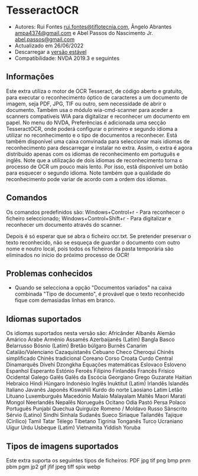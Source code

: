 # TesseractOCR


* Autores: Rui Fontes <rui.fontes@tiflotecnia.com>, Ângelo Abrantes <ampa4374@gmail.com> e Abel Passos do Nascimento Jr. <abel.passos@gmail.com>
* Actualizado em 26/06/2022
* Descarregar a [versão estável][1]
* Compatibilidade: NVDA 2019.3 e seguintes


## Informações

Este extra utiliza o motor de OCR Tesseract, de código aberto e gratuito, para executar o reconhecimento óptico de caracteres a um documento de imagem, seja PDF, JPG, TIF ou outro, sem necessidade de abrir o documento.
Também usa o módulo wia-cmd-scanner para aceder a scanners compatíveis WIA para digitalizar e reconhecer um documento em papel.
No menu do NVDA, Preferências é adicionada uma secção TesseractOCR, onde poderá configurar o primeiro e segundo idioma a utilizar no reconhecimento e o tipo de documentos a reconhecer.
Está também disponível uma caixa comvinada para seleccionar mais idiomas de reconhecimento para descarregar e instalar no extra. Assim, o extra é agora distribuido apenas com os idiomas de reconhecimento em português e inglês.
Note que a utilização de dois idiomas de reconhecimento torna o processo de OCR um pouco mais lento. Por isso, está disponível um botão para esquecer o segundo idioma. Note também que a qualidade do reconhecimento pode variar de acordo com a ordem dos idiomas.



## Comandos

Os comandos predefinidos são:
Windows+Control+r - Para reconhecer o ficheiro seleccionado;
Windows+Control+Shift+r - Para digitalizar e reconhecer um documento através do scanner.

Depois é só esperar que se abra o ficheiro ocr.txt.
Se pretender preservar o texto reconhecido, não se esqueça de guardar o documento com outro nome e noutro local, pois todos os ficheiros da pasta temporária são eliminados no início do próximo processo de OCR!


## Problemas conhecidos

* Quando se selecciona a opção "Documentos variados" na caixa combinada "Tipo de documento", é provável que o texto reconhecido fique com demasiadas linhas em branco.


## Idiomas suportados

Os idiomas suportados nesta versão são:
Africânder
Albanês
Alemão
Amárico
Árabe
Arménio
Assamês
Azerbaijanês (Latim)
Bangla
Basco
Belarrusso
Bósnio (Latim)
Bretão
búlgaro
Burnês
Canarim
Catalão/Valenciano
Cazaquistanês
Cebuano
Checo
Cheroqui
Chinês simplificado
Chinês tradicional
Coreano
Corso
Croata
Curdo Central
Dinamarquês
Divehi
Dzongkha
Equações matemáticas
Eslovaco
Esloveno
Espanhol
Esperanto
Estónio
Feroês
Filipino
Finlandês
Francês
Frísico Ocidental
Galego
Galês
Galês da Escócia
Georgiano
Grego
Guzarate
Haitian
Hebraico
Hindi
Húngaro
Indonésio
Inglês
Inuktitut (Latim)
Irlandês
Islandês
Italiano
Javanês
Japonês
Kiswahili
Kurdo do norte
Laosiano
Latim
Letão
Lituano
Luxemburguês
Macedónio
Malaio
Malayalam
Maltês
Maori
Marati
Mongol
Neerlandês
Nepalês 
Norueguês
Ocitano
Odia
Pastó
Persa
Polaco
Português
Punjabi
Quechua
Quirguize
Romeno / Moldavo
Russo
Sânscrito
Sérvio (Latino)
Sindhi
Sinhala
Sudanês
Sueco
Siriaque
Tailandês
Tajique (Cirílico)
Tamil
Tatar
Télego
Tibetano
Tigrínia
Tonganês
Turco
Ucraniano
Uigur
Urdu
Usbeque (Latim)
Vietnamita
Yiddish
Yoruba

 
## Tipos de imagens suportados

Este extra suporta os seguintes tipos de ficheiros:
PDF
jpg
tif
png
bmp
pnm
pbm
pgm
jp2
gif
jfif
jpeg
tiff
spix
webp


[1]: https://github.com/ruifontes/tesseractOCR/releases/download/2022.06.27/tesseractOCR-2022.06.27.nvda-addon
